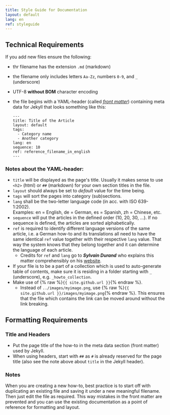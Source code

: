 ```yaml
---
title: Style Guide for Documentation
layout: default
lang: en
ref: styleguide
---
```


## Technical Requirements
If you add new files ensure the following:
- thr filename has the extension `.md` (markdown)
- the filename only includes letters `Aa-Zz`, numbers `0-9`, and `_` (underscore)
- UTF-8 **without BOM** character encoding
- the file begins with a YAML-header (called <a href="https://jekyllrb.com/docs/front-matter/" title="YAML front matter | jekyllrb.com" target="_blank"><em>front matter</em></a>) containing meta data for Jekyll that looks something like this:

  ```
  ---
  title: Title of the Article
  layout: default
  tags:
    - Category name
    - Another category
  lang: en
  sequence: 10
  ref: reference_filename_in_english
  ---
  ```

### Notes about the YAML-header:
  - `title` will be displayed as the page's title. Usually it makes sense to use `<h2>` (html) or `##` (markdown) for your own section titles in the file.
  - `layout` should always be set to *default* value for the time being.
  - `tags` will sort the pages into category (sub)sections.
  - `lang` shall be the two-letter language code (in acc. with ISO 639-1:2002).<br>Examples: en = English, de = German, es = Spanish, zh = Chinese, etc.
  - `sequence` will put the articles in the defined order (10, 20, 30, ...). If no sequence is defined, the articles are sorted alphabetically.
  - `ref` is required to identify different language versions of the same article, i.e. a German how-to and its translations all need to have the same identical `ref` value together with their respective `lang` value. That way the system knows that they belong together and it can determine the language of each article.
    - Credits for `ref` and `lang` go to ***Sylvain Durand*** who explains this matter comprehensibly on his <a href="https://www.sylvaindurand.org/making-jekyll-multilingual/" title="Making Jekyll multilingual | sylvaindurand.org" target="_blank">website</a>.
  - If your file is to be a part of a collection which is used to auto-generate table of contents, make sure it is residing in a folder starting with `_` (underscore), e.g. `_howto_collection`.
  - Make use of {% raw %}`{{ site.github.url }}`{% endraw %}.
    - Instead of `../images/myimage.png`, use {% raw %}`{{ site.github.url }}/images/myimage.png`{% endraw %}. This ensures that the file which contains the link can be moved around without the link breaking.

## Formatting Requirements

### Title and Headers
- Put the page title of the how-to in the meta data section (front matter) used by Jekyll.
- When using headers, start with `##` as `#` is already reserved for the page title (also see the note above about `title` in the Jekyll header).

### Notes
When you are creating a new how-to, best practice is to start off with duplicating an existing file and saving it under a new meaningful filename. Then just edit the file as required. This way mistakes in the front matter are prevented and you can use the existing documentation as a point of reference for formatting and layout.
